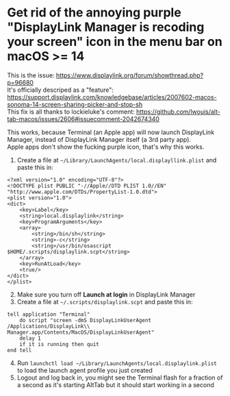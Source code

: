# Get rid of the annoying purple "DisplayLink Manager is recoding your screen" icon in the menu bar on macOS >= 14

This is the issue: https://www.displaylink.org/forum/showthread.php?p=96680  
It's officially descriped as a "feature": https://support.displaylink.com/knowledgebase/articles/2007602-macos-sonoma-14-screen-sharing-picker-and-stop-sh  
This fix is all thanks to lockieluke's comment: https://github.com/lwouis/alt-tab-macos/issues/2606#issuecomment-2042674340  

This works, because Terminal (an Apple app) will now launch DisplayLink Manager, instead of DisplayLink Manager itself (a 3rd party app).  
Apple apps don't show the fucking purple icon, that's why this works.    

1. Create a file at `~/Library/LaunchAgents/local.displayllink.plist` and paste this in:

```
<?xml version="1.0" encoding="UTF-8"?>
<!DOCTYPE plist PUBLIC "-//Apple//DTD PLIST 1.0//EN" "http://www.apple.com/DTDs/PropertyList-1.0.dtd">
<plist version="1.0">
<dict>
	<key>Label</key>
	<string>local.displaylink</string>
	<key>ProgramArguments</key>
	<array>
		<string>/bin/sh</string>
		<string>-c</string>
		<string>/usr/bin/osascript $HOME/.scripts/displaylink.scpt</string>
	</array>
	<key>RunAtLoad</key>
	<true/>
</dict>
</plist>
```

 2. Make sure you turn off **Launch at login** in DisplayLink Manager
3. Create a file at `~/.scripts/displaylink.scpt` and paste this in:

```applescript
tell application "Terminal"
	do script "screen -dmS DisplayLinkUserAgent /Applications/DisplayLink\\ Manager.app/Contents/MacOS/DisplayLinkUserAgent"
	delay 1
	if it is running then quit
end tell
```

 4. Run `launchctl load ~/Library/LaunchAgents/local.displaylink.plist` to load the launch agent profile you just created
5. Logout and log back in, you might see the Terminal flash for a fraction of a second as it's starting AltTab but it should start working in a second

